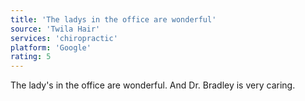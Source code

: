 ```yaml
---
title: 'The ladys in the office are wonderful'
source: 'Twila Hair'
services: 'chiropractic'
platform: 'Google'
rating: 5
---
```


The lady's in the office are wonderful. And Dr. Bradley is very caring.

